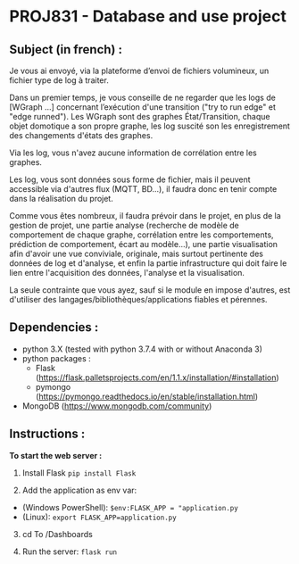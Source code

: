 # PROJ831 - Database and use project

## Subject (in french) :

Je vous ai envoyé, via la plateforme d’envoi de fichiers volumineux, un fichier type de log à traiter.

Dans un premier temps, je vous conseille de ne regarder que les logs de [WGraph ...] concernant l’exécution d'une transition ("try to run edge" et "edge runned"). Les WGraph sont des graphes État/Transition, chaque objet domotique a son propre graphe, les log suscité son les enregistrement des changements d'états des graphes.

Via les log, vous n'avez aucune information de corrélation entre les graphes.

Les log, vous sont données sous forme de fichier, mais il peuvent accessible via d'autres flux (MQTT, BD...), il faudra donc en tenir compte dans la réalisation du projet.

Comme vous êtes nombreux, il faudra prévoir dans le projet, en plus de la gestion de projet, une partie analyse (recherche de modèle de comportement de chaque graphe, corrélation entre les comportements, prédiction de comportement, écart au modèle...), une partie visualisation afin d'avoir une vue conviviale, originale, mais surtout pertinente des données de log et d'analyse, et enfin la partie infrastructure qui doit faire le lien entre l'acquisition des données, l'analyse et la visualisation.

La seule contrainte que vous ayez, sauf si le module en impose d'autres, est d'utiliser des langages/bibliothèques/applications fiables et pérennes.

## Dependencies :

* python 3.X (tested with python 3.7.4 with or without Anaconda 3)
* python packages :
  * Flask (https://flask.palletsprojects.com/en/1.1.x/installation/#installation)
  * pymongo (https://pymongo.readthedocs.io/en/stable/installation.html)
* MongoDB (https://www.mongodb.com/community)

## Instructions :
**To start the web server :**

1. Install Flask
`pip install Flask`


2. Add the application as env var:
  * (Windows PowerShell): `$env:FLASK_APP = "application.py`
  * (Linux): `export FLASK_APP=application.py`

3. cd To /Dashboards

4. Run the server:
`flask run`
